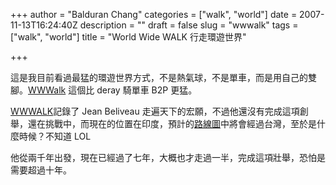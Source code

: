 +++
author = "Balduran Chang"
categories = ["walk", "world"]
date = 2007-11-13T16:24:40Z
description = ""
draft = false
slug = "wwwalk"
tags = ["walk", "world"]
title = "World Wide WALK 行走環遊世界"

+++


這是我目前看過最猛的環遊世界方式，不是熱氣球，不是單車，而是用自己的雙腳。[WWWalk](http://www.wwwalk.org/FrameSet_an.html) 這個比 deray 騎單車 B2P 更猛。

[WWWALK](http://www.wwwalk.org/FrameSet_an.html)記錄了 Jean Beliveau 走遍天下的宏願，不過他還沒有完成這項創舉，還在挑戰中，而現在的位置在印度，預計的[路線圖](http://www.wwwalk.org/FrameSet_an.html)中將會經過台灣，至於是什麼時候？不知道 LOL

他從兩千年出發，現在已經過了七年，大概也才走過一半，完成這項壯舉，恐怕是需要超過十年。

